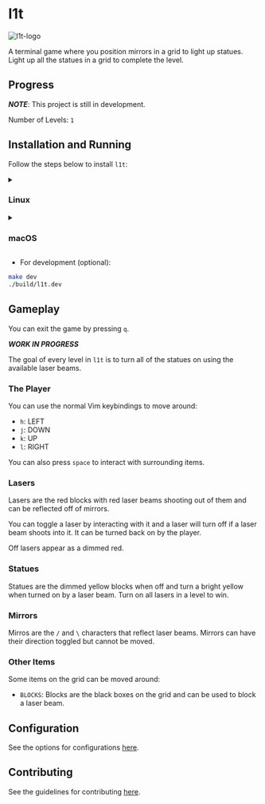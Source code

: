 # l1t

![l1t-logo](https://user-images.githubusercontent.com/45835678/194675329-027fd0d9-e1ee-4149-980b-e2fc7099206e.png)

A terminal game where you position mirrors in a grid to light
up statues. Light up all the statues in a grid to complete
the level.

## Progress

***NOTE***: This project is still in development.

Number of Levels: `1`

## Installation and Running

Follow the steps below to install `l1t`:

<details>
<summary>
<h3>Linux</h3>
</summary>

- Clone this repository

```bash
git clone https://github.com/alex-laycalvert/l1t
cd ./l1t
```

- Build the project:

```bash
make
```

- Run the game:

```bash
./build/l1t
```

- For development (optional):

```bash
make dev
./build/l1t.dev
```
</details>

<details>
<summary>
<h3>macOS</h3>
</summary>

For macOS users, you will need to make sure that the proper
`ncurses` library is installed on your machine. You can install
[Homebrew](https://brew.sh/) by following the steps on their
website then run `brew install ncurses`.

- Clone this repository

```bash
git clone https://github.com/alex-laycalvert/l1t
cd ./l1t
```

- Build the project:

```bash
make
```

- Run the game:

```bash
./build/l1t
```
</details>

- For development (optional):

```bash
make dev
./build/l1t.dev
```

## Gameplay


You can exit the game by pressing `q`.

***WORK IN PROGRESS***

The goal of every level in `l1t` is to turn all
of the statues on using the available laser beams.

### The Player

You can use the normal Vim keybindings to move around:

- `h`: LEFT
- `j`: DOWN
- `k`: UP
- `l`: RIGHT

You can also press `space` to interact with surrounding
items.

### Lasers

Lasers are the red blocks with red laser beams shooting out
of them and can be reflected off of mirrors.

You can toggle a laser by interacting with it and a laser will
turn off if a laser beam shoots into it. It can be turned back
on by the player.

Off lasers appear as a dimmed red.

### Statues

Statues are the dimmed yellow blocks when off and turn a bright
yellow when turned on by a laser beam. Turn on all lasers in a
level to win.

### Mirrors

Mirros are the `/` and `\` characters that reflect laser beams.
Mirrors can have their direction toggled but cannot be moved.

### Other Items

Some items on the grid can be moved around:

- `BLOCKS`: Blocks are the black boxes on the grid and can
            be used to block a laser beam.

## Configuration

See the options for configurations [here](docs/CONFIGURATION.md).

## Contributing

See the guidelines for contributing [here](docs/CONTRIBUTING.md).
